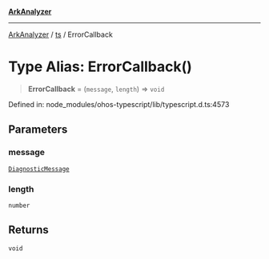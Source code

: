 [**ArkAnalyzer**](../../../../README.md)

***

[ArkAnalyzer](../../../../globals.md) / [ts](../README.md) / ErrorCallback

# Type Alias: ErrorCallback()

> **ErrorCallback** = (`message`, `length`) => `void`

Defined in: node\_modules/ohos-typescript/lib/typescript.d.ts:4573

## Parameters

### message

[`DiagnosticMessage`](../interfaces/DiagnosticMessage.md)

### length

`number`

## Returns

`void`
